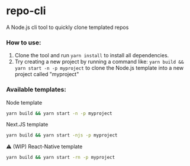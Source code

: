 # repo-cli
A Node.js cli tool to quickly clone templated repos

### How to use:
1. Clone the tool and run `yarn install` to install all dependencies.
2. Try creating a new project by running a command like: `yarn build && yarn start -n -p myproject` to clone the Node.js template into a new project called "myproject"


### Available templates:

Node template 
```sh
yarn build && yarn start -n -p myproject
```

Next.JS template 
```sh 
yarn build && yarn start -njs -p myproject
```

:warning: (WIP) React-Native template 
```sh
yarn build && yarn start -rn -p myproject
```
